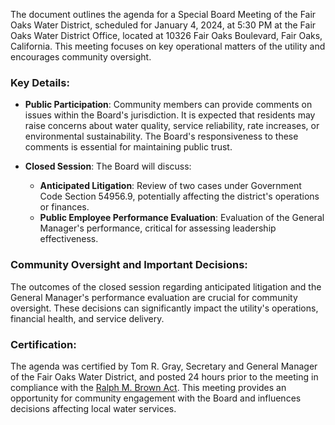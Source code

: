 The document outlines the agenda for a Special Board Meeting of the Fair Oaks Water District, scheduled for January 4, 2024, at 5:30 PM at the Fair Oaks Water District Office, located at 10326 Fair Oaks Boulevard, Fair Oaks, California. This meeting focuses on key operational matters of the utility and encourages community oversight.

### Key Details:

- **Public Participation**: Community members can provide comments on issues within the Board's jurisdiction. It is expected that residents may raise concerns about water quality, service reliability, rate increases, or environmental sustainability. The Board's responsiveness to these comments is essential for maintaining public trust.

- **Closed Session**: The Board will discuss:
  - **Anticipated Litigation**: Review of two cases under Government Code Section 54956.9, potentially affecting the district's operations or finances.
  - **Public Employee Performance Evaluation**: Evaluation of the General Manager's performance, critical for assessing leadership effectiveness.

### Community Oversight and Important Decisions:
The outcomes of the closed session regarding anticipated litigation and the General Manager's performance evaluation are crucial for community oversight. These decisions can significantly impact the utility's operations, financial health, and service delivery.

### Certification:
The agenda was certified by Tom R. Gray, Secretary and General Manager of the Fair Oaks Water District, and posted 24 hours prior to the meeting in compliance with the [Ralph M. Brown Act](https://leginfo.legislature.ca.gov/faces/codes_displaySection?lawCode=Gov&sectionNum=54950). This meeting provides an opportunity for community engagement with the Board and influences decisions affecting local water services.

